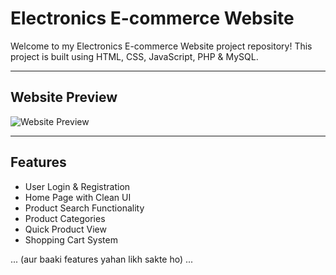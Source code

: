 # Electronics E-commerce Website

Welcome to my Electronics E-commerce Website project repository! This project is built using HTML, CSS, JavaScript, PHP & MySQL.

---

## Website Preview

![Website Preview](img)

---

## Features

- User Login & Registration  
- Home Page with Clean UI  
- Product Search Functionality  
- Product Categories  
- Quick Product View  
- Shopping Cart System  

... (aur baaki features yahan likh sakte ho) ...
